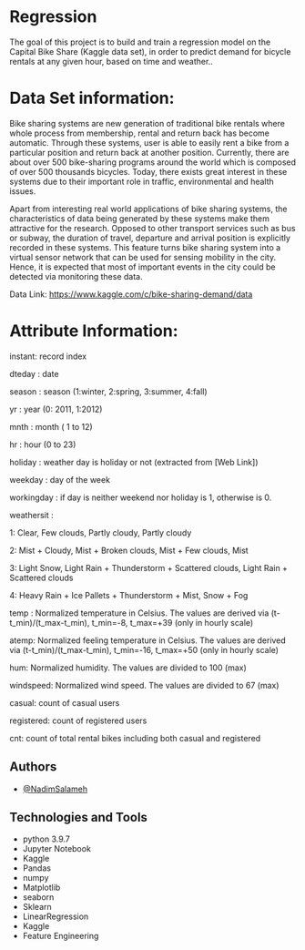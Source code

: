 # Regression
The goal of this project is to build and train a regression model on the Capital Bike Share (Kaggle data set), in order to predict demand for bicycle rentals at any given hour, based on time and weather..


# Data Set information:

Bike sharing systems are new generation of traditional bike rentals where whole process from membership, rental and return back has become automatic. Through these systems, user is able to easily rent a bike from a particular position and return back at another position. Currently, there are about over 500 bike-sharing programs around the world which is composed of over 500 thousands bicycles. Today, there exists great interest in these systems due to their important role in traffic, environmental and health issues.

Apart from interesting real world applications of bike sharing systems, the characteristics of data being generated by these systems make them attractive for the research. Opposed to other transport services such as bus or subway, the duration of travel, departure and arrival position is explicitly recorded in these systems. This feature turns bike sharing system into a virtual sensor network that can be used for sensing mobility in the city. Hence, it is expected that most of important events in the city could be detected via monitoring these data.

Data Link: https://www.kaggle.com/c/bike-sharing-demand/data

# Attribute Information:
instant: record index

dteday : date

season : season (1:winter, 2:spring, 3:summer, 4:fall)

yr : year (0: 2011, 1:2012)

mnth : month ( 1 to 12)

hr : hour (0 to 23)

holiday : weather day is holiday or not (extracted from [Web Link])

weekday : day of the week

workingday : if day is neither weekend nor holiday is 1, otherwise is 0.

weathersit :

1: Clear, Few clouds, Partly cloudy, Partly cloudy

2: Mist + Cloudy, Mist + Broken clouds, Mist + Few clouds, Mist

3: Light Snow, Light Rain + Thunderstorm + Scattered clouds, Light Rain + Scattered clouds

4: Heavy Rain + Ice Pallets + Thunderstorm + Mist, Snow + Fog

temp : Normalized temperature in Celsius. The values are derived via (t-t_min)/(t_max-t_min), t_min=-8, t_max=+39 (only in hourly scale)

atemp: Normalized feeling temperature in Celsius. The values are derived via (t-t_min)/(t_max-t_min), t_min=-16, t_max=+50 (only in hourly scale)

hum: Normalized humidity. The values are divided to 100 (max)

windspeed: Normalized wind speed. The values are divided to 67 (max)

casual: count of casual users

registered: count of registered users

cnt: count of total rental bikes including both casual and registered
## Authors

- [@NadimSalameh](https://github.com/NadimSalameh)


## Technologies and Tools

* python 3.9.7
* Jupyter Notebook
* Kaggle
* Pandas 
* numpy
* Matplotlib
* seaborn
* Sklearn
* LinearRegression
* Kaggle
* Feature Engineering


